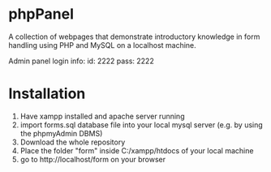 # phpPanel
A collection of webpages that demonstrate introductory knowledge in form handling using PHP and MySQL on a localhost machine.


Admin panel login info:
id: 2222
pass: 2222


Installation
============
1. Have xampp installed and apache server running
2. import forms.sql database file into your local mysql server (e.g. by using the phpmyAdmin DBMS)
3. Download the whole repository
4. Place the folder "form" inside C:/xampp/htdocs of your local machine
5. go to http://localhost/form on your browser
